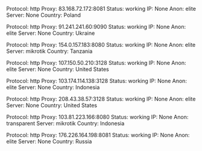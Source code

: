 Protocol: http
Proxy: 83.168.72.172:8081
Status: working
IP: None
Anon: elite
Server: None
Country: Poland

Protocol: http
Proxy: 91.241.241.60:9090
Status: working
IP: None
Anon: elite
Server: None
Country: Ukraine

Protocol: http
Proxy: 154.0.157.183:8080
Status: working
IP: None
Anon: elite
Server: mikrotik
Country: Tanzania

Protocol: http
Proxy: 107.150.50.210:3128
Status: working
IP: None
Anon: elite
Server: None
Country: United States

Protocol: http
Proxy: 103.174.114.138:3128
Status: working
IP: None
Anon: elite
Server: None
Country: Indonesia

Protocol: http
Proxy: 208.43.38.57:3128
Status: working
IP: None
Anon: elite
Server: None
Country: United States

Protocol: http
Proxy: 103.81.223.166:8080
Status: working
IP: None
Anon: transparent
Server: mikrotik
Country: Indonesia

Protocol: http
Proxy: 176.226.164.198:8081
Status: working
IP: None
Anon: elite
Server: None
Country: Russia

